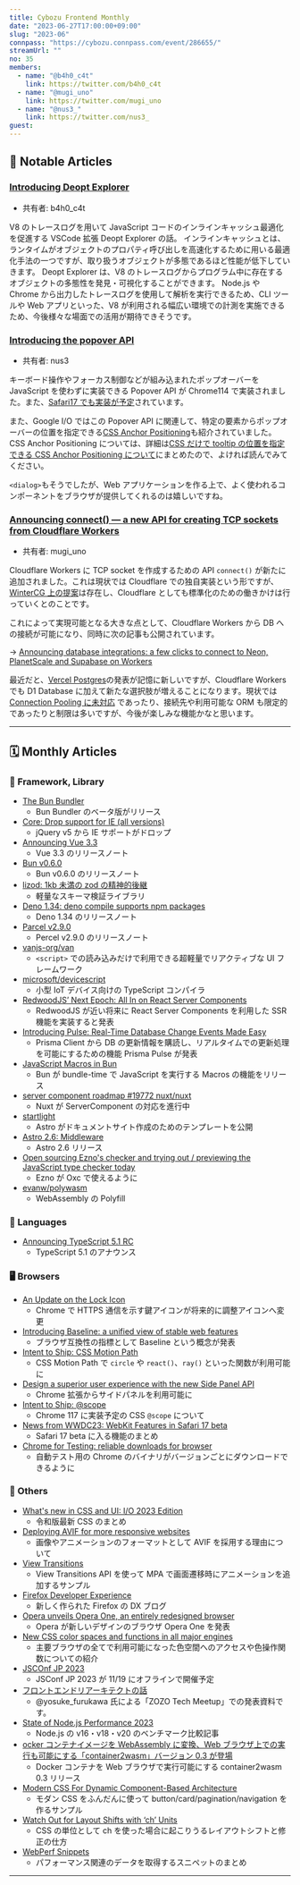 ```yaml
---
title: Cybozu Frontend Monthly
date: "2023-06-27T17:00:00+09:00"
slug: "2023-06"
connpass: "https://cybozu.connpass.com/event/286655/"
streamUrl: ""
no: 35
members:
  - name: "@b4h0_c4t"
    link: https://twitter.com/b4h0_c4t
  - name: "@mugi_uno"
    link: https://twitter.com/mugi_uno
  - name: "@nus3_"
    link: https://twitter.com/nus3_
guest:
---
```


## 👀 Notable Articles

### [Introducing Deopt Explorer](https://devblogs.microsoft.com/typescript/introducing-deopt-explorer/)

- 共有者: b4h0_c4t

V8 のトレースログを用いて JavaScript コードのインラインキャッシュ最適化を促進する VSCode 拡張 Deopt Explorer の話。
インラインキャッシュとは、ランタイムがオブジェクトのプロパティ呼び出しを高速化するために用いる最適化手法の一つですが、取り扱うオブジェクトが多態であるほど性能が低下していきます。
Deopt Explorer は、V8 のトレースログからプログラム中に存在するオブジェクトの多態性を発見・可視化することができます。
Node.js や Chrome から出力したトレースログを使用して解析を実行できるため、CLI ツールや Web アプリといった、V8 が利用される幅広い環境での計測を実施できるため、今後様々な場面での活用が期待できそうです。

### [Introducing the popover API](https://developer.chrome.com/blog/introducing-popover-api/)

- 共有者: nus3

キーボード操作やフォーカス制御などが組み込まれたポップオーバーを JavaScript を使わずに実装できる Popover API が Chrome114 で実装されました。また、[Safari17 でも実装が予定](https://webkit.org/blog/14205/news-from-wwdc23-webkit-features-in-safari-17-beta/#html)されています。

また、Google I/O ではこの Popover API に関連して、特定の要素からポップオーバーの位置を指定できる[CSS Anchor Positioning](https://developer.chrome.com/blog/whats-new-css-ui-2023/#anchor-positioning)も紹介されていました。CSS Anchor Positioning については、詳細は[CSS だけで tooltip の位置を指定できる CSS Anchor Positioning について](https://zenn.dev/cybozu_frontend/articles/css-anchor-positioning)にまとめたので、よければ読んでみてください。

`<dialog>`もそうでしたが、Web アプリケーションを作る上で、よく使われるコンポーネントをブラウザが提供してくれるのは嬉しいですね。

### [Announcing connect() — a new API for creating TCP sockets from Cloudflare Workers](https://blog.cloudflare.com/workers-tcp-socket-api-connect-databases/)

- 共有者: mugi_uno

Cloudflare Workers に TCP socket を作成するための API `connect()` が新たに追加されました。これは現状では Cloudflare での独自実装という形ですが、[WinterCG 上の提案](https://github.com/WICG/direct-sockets/blob/main/docs/explainer.md)は存在し、Cloudflare としても標準化のための働きかけは行っていくとのことです。

これによって実現可能となる大きな点として、Cloudflare Workers から DB への接続が可能になり、同時に次の記事も公開されています。

→ [Announcing database integrations: a few clicks to connect to Neon, PlanetScale and Supabase on Workers](https://blog.cloudflare.com/announcing-database-integrations/)

最近だと、[Vercel Postgres](https://vercel.com/docs/storage/vercel-postgres)の発表が記憶に新しいですが、Cloudflare Workers でも D1 Database に加えて新たな選択肢が増えることになります。現状では [Connection Pooling に未対応](https://developers.cloudflare.com/workers/databases/connect-to-postgres/#connection-pooling--startup) であったり、接続先や利用可能な ORM も限定的であったりと制限は多いですが、今後が楽しみな機能かなと思います。

---

## 🗓 Monthly Articles

### 📖 Framework, Library

- [The Bun Bundler](https://bun.sh/blog/bun-bundler)
  - Bun Bundler のベータ版がリリース
- [Core: Drop support for IE (all versions)](https://github.com/jquery/jquery/pull/5077)
  - jQuery v5 から IE サポートがドロップ
- [Announcing Vue 3.3](https://blog.vuejs.org/posts/vue-3-3)
  - Vue 3.3 のリリースノート
- [Bun v0.6.0](https://bun.sh/blog/bun-v0.6.0)
  - Bun v0.6.0 のリリースノート
- [lizod: 1kb 未満の zod の精神的後継](https://zenn.dev/mizchi/articles/lizod-is-lightweight-zod)
  - 軽量なスキーマ検証ライブラリ
- [Deno 1.34: deno compile supports npm packages](https://deno.com/blog/v1.34)
  - Deno 1.34 のリリースノート
- [Parcel v2.9.0](https://parceljs.org/blog/v2-9-0/)
  - Percel v2.9.0 のリリースノート
- [vanjs-org/van](https://github.com/vanjs-org/van)
  - `<script>` での読み込みだけで利用できる超軽量でリアクティブな UI フレームワーク
- [microsoft/devicescript](https://github.com/microsoft/devicescript)
  - 小型 IoT デバイス向けの TypeScript コンパイラ
- [RedwoodJS’ Next Epoch: All In on React Server Components](https://tom.preston-werner.com/2023/05/30/redwoods-next-epoch-all-in-on-rsc.html)
  - RedwoodJS が近い将来に React Server Components を利用した SSR 機能を実装すると発表
- [Introducing Pulse: Real-Time Database Change Events Made Easy](https://www.prisma.io/blog/introducing-pulse-jtu4UPC8ujy4)
  - Prisma Client から DB の更新情報を購読し、リアルタイムでの更新処理を可能にするための機能 Prisma Pulse が発表
- [JavaScript Macros in Bun](https://bun.sh/blog/bun-macros)
  - Bun が bundle-time で JavaScript を実行する Macros の機能をリリース
- [server component roadmap #19772 nuxt/nuxt](https://github.com/nuxt/nuxt/issues/19772)
  - Nuxt が ServerComponent の対応を進行中
- [startlight](https://starlight.astro.build/)
  - Astro がドキュメントサイト作成のためのテンプレートを公開
- [Astro 2.6: Middleware](https://astro.build/blog/astro-260/)
  - Astro 2.6 リリース
- [Open sourcing Ezno's checker and trying out / previewing the JavaScript type checker today](https://github.com/kaleidawave/ezno/discussions/21)
  - Ezno が Oxc で使えるように
- [evanw/polywasm](https://github.com/evanw/polywasm)
  - WebAssembly の Polyfill

### 💬 Languages

- [Announcing TypeScript 5.1 RC](https://devblogs.microsoft.com/typescript/announcing-typescript-5-1-rc/)
  - TypeScript 5.1 のアナウンス

### 🖥 Browsers

- [An Update on the Lock Icon](https://blog.chromium.org/2023/05/an-update-on-lock-icon.html)
  - Chrome で HTTPS 通信を示す鍵アイコンが将来的に調整アイコンへ変更
- [Introducing Baseline: a unified view of stable web features](https://developer.mozilla.org/en-US/blog/baseline-unified-view-stable-web-features/)
  - ブラウザ互換性の指標として Baseline という概念が発表
- [Intent to Ship: CSS Motion Path](https://groups.google.com/a/chromium.org/g/blink-dev/c/BemiGubA8AM/m/ENBOzVZUAgAJ)
  - CSS Motion Path で `circle` や `react()`、`ray()` といった関数が利用可能に
- [Design a superior user experience with the new Side Panel API](https://developer.chrome.com/blog/extension-side-panel-launch/)
  - Chrome 拡張からサイドパネルを利用可能に
- [Intent to Ship: @scope](https://groups.google.com/a/chromium.org/g/blink-dev/c/OEfGbd74QnQ/m/KaX-2hhRAAAJ)
  - Chrome 117 に実装予定の CSS `@scope` について
- [News from WWDC23: WebKit Features in Safari 17 beta](https://webkit.org/blog/14205/news-from-wwdc23-webkit-features-in-safari-17-beta/)
  - Safari 17 beta に入る機能のまとめ
- [Chrome for Testing: reliable downloads for browser ](https://developer.chrome.com/blog/chrome-for-testing/)
  - 自動テスト用の Chrome のバイナリがバージョンごとにダウンロードできるように

### 🦆 Others

- [What's new in CSS and UI: I/O 2023 Edition](https://developer.chrome.com/blog/whats-new-css-ui-2023/)
  - 令和版最新 CSS のまとめ
- [Deploying AVIF for more responsive websites](https://web.dev/avif-updates-2023/)
  - 画像やアニメーションのフォーマットとして AVIF を採用する理由について
- [View Transitions](https://twitter.com/argyleink/status/1661800757304381443?s=20)
  - View Transitions API を使って MPA で画面遷移時にアニメーションを追加するサンプル
- [Firefox Developer Experience](https://fxdx.dev/)
  - 新しく作られた Firefox の DX ブログ
- [Opera unveils Opera One, an entirely redesigned browser](https://press.opera.com/2023/04/25/opera-one-developer/)
  - Opera が新しいデザインのブラウザ Opera One を発表
- [New CSS color spaces and functions in all major engines](https://web.dev/color-spaces-and-functions/)
  - 主要ブラウザの全てで利用可能になった色空間へのアクセスや色操作関数についての紹介
- [JSCOnf JP 2023](https://jsconf.jp/2023/)
  - JSConf JP 2023 が 11/19 にオフラインで開催予定
- [フロントエンドリアーキテクトの話](https://speakerdeck.com/yosuke_furukawa/hurontoendoriakitekutonohua)
  - @yosuke_furukawa 氏による「ZOZO Tech Meetup」での発表資料です。
- [State of Node.js Performance 2023](https://blog.rafaelgss.dev/state-of-nodejs-performance-2023)
  - Node.js の v16・v18・v20 のベンチマーク比較記事
- [ocker コンテナイメージを WebAssembly に変換、Web ブラウザ上での実行も可能にする「container2wasm」バージョン 0.3 が登場](https://www.publickey1.jp/blog/23/dockerwebassemblywebcontainer2wasm03.html)
  - Docker コンテナを Web ブラウザで実行可能にする container2wasm 0.3 リリース
- [Modern CSS For Dynamic Component-Based Architecture](https://moderncss.dev/modern-css-for-dynamic-component-based-architecture/)
  - モダン CSS をふんだんに使って button/card/pagination/navigation を作るサンプル
- [Watch Out for Layout Shifts with ‘ch’ Units](https://cloudfour.com/thinks/watch-out-for-layout-shifts-with-ch-units/)
  - CSS の単位として ch を使った場合に起こりうるレイアウトシフトと修正の仕方
- [WebPerf Snippets](https://webperf-snippets.nucliweb.net/)
  - パフォーマンス関連のデータを取得するスニペットのまとめ

---
